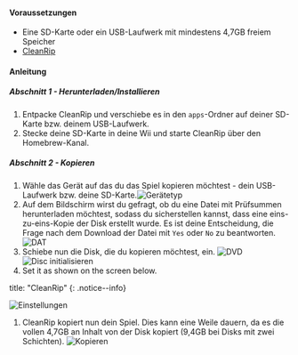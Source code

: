 #### Voraussetzungen

* Eine SD-Karte oder ein USB-Laufwerk mit mindestens 4,7GB freiem Speicher
* [CleanRip](https://github.com/emukidid/cleanrip/releases/latest)

#### Anleitung

##### Abschnitt 1 - Herunterladen/Installieren

1. Entpacke CleanRip und verschiebe es in den `apps`-Ordner auf deiner SD-Karte bzw. deinem USB-Laufwerk.
1. Stecke deine SD-Karte in deine Wii und starte CleanRip über den Homebrew-Kanal.

##### Abschnitt 2 - Kopieren

1. Wähle das Gerät auf das du das Spiel kopieren möchtest - dein USB-Laufwerk bzw. deine SD-Karte.![Gerätetyp](/images/CleanRip/2.png)
1. Auf dem Bildschirm wirst du gefragt, ob du eine Datei mit Prüfsummen herunterladen möchtest, sodass du sicherstellen kannst, dass eine eins-zu-eins-Kopie der Disk erstellt wurde. Es ist deine Entscheidung, die Frage nach dem Download der Datei mit `Yes` oder `No` zu beantworten. ![DAT](/images/CleanRip/3.png)
1. Schiebe nun die Disk, die du kopieren möchtest, ein. ![DVD](/images/CleanRip/4.png) ![Disc initialisieren](/images/CleanRip/5.png)
1. Set it as shown on the screen below.

title: "CleanRip"
{: .notice--info}

![Einstellungen](/images/CleanRip/6.png)
1. CleanRip kopiert nun dein Spiel. Dies kann eine Weile dauern, da es die vollen 4,7GB an Inhalt von der Disk kopiert (9,4GB bei Disks mit zwei Schichten). ![Kopieren](/images/CleanRip/7.png)
